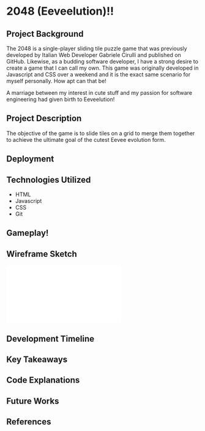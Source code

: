 # 2048 (Eeveelution)!!

## Project Background

The 2048 is a single-player sliding tile puzzle game that was previously developed by Italian Web Developer Gabriele Cirulli and published on GitHub. Likewise, as a budding software developer, I have a strong desire to create a game that I can call my own. This game was originally developed in Javascript and CSS over a weekend and it is the exact same scenario for myself personally. How apt can that be!

A marriage between my interest in cute stuff and my passion for software engineering had given birth to Eeveelution!

## Project Description
The objective of the game is to slide tiles on a grid to merge them together to achieve the ultimate goal of the cutest Eevee evolution form. 

## Deployment 

## Technologies Utilized

- HTML
- Javascript
- CSS
- Git

## Gameplay!

## Wireframe Sketch
![Alt text](gregoryfoo95/2048_Game/ideation/Wireframe_2048.pdf)

## Development Timeline

## Key Takeaways

## Code Explanations

## Future Works

## References
